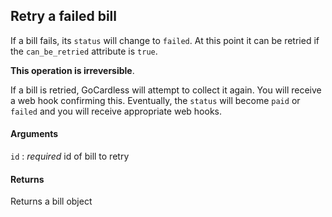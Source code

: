 ## Retry a failed bill

If a bill fails, its `status` will change to `failed`. At this point it can be retried if the `can_be_retried` attribute is  `true`.

**This operation is irreversible**.

If a bill is retried, GoCardless will attempt to collect it again. You will receive a web hook confirming this. Eventually, the `status` will become `paid` or `failed` and you will receive appropriate web hooks.

#### Arguments

`id`
:    _required_ id of bill to retry

#### Returns

Returns a bill object
